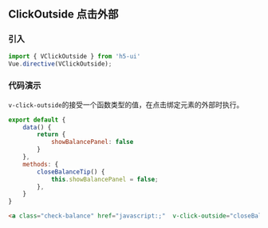 ## ClickOutside 点击外部

### 引入

``` javascript
import { VClickOutside } from 'h5-ui'
Vue.directive(VClickOutside);
```

### 代码演示

`v-click-outside`的接受一个函数类型的值，在点击绑定元素的外部时执行。

``` javascript
export default {
    data() {
        return {
            showBalancePanel: false
        }
    },
    methods: {
        closeBalanceTip() {
            this.showBalancePanel = false;
        },
    }
}
```

```html
<a class="check-balance" href="javascript:;"  v-click-outside="closeBalanceTip">
```
